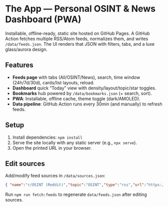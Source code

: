 # The App — Personal OSINT & News Dashboard (PWA)

Installable, offline-ready, static site hosted on GitHub Pages. A GitHub Action fetches multiple RSS/Atom feeds, normalizes them, and writes `/data/feeds.json`. The UI renders that JSON with filters, tabs, and a luxe glass/aurora design.

## Features
- **Feeds page** with tabs (All/OSINT/News), search, time window (24h/7d/30d), cards/list layouts, reload.
- **Dashboard** quick “Today” view with density/layout/topic/star toggles.
- **Bookmarks** hub powered by `/data/bookmarks.json` (+ search, sort).
- **PWA**: Installable, offline cache, theme toggle (dark/AMOLED).
- **Data pipeline**: GitHub Action runs every 30min (and manually) to refresh feeds.

## Setup
1. Install dependencies: `npm install`
2. Serve the site locally with any static server (e.g., `npx serve`).
3. Open the printed URL in your browser.

## Edit sources
Add/modify feed sources in `/data/sources.json`:
```json
{ "name":"r/OSINT (Reddit)","topic":"OSINT","type":"rss","url":"https://www.reddit.com/r/OSINT/.rss" }
```
Run `npm run fetch:feeds` to regenerate `data/feeds.json` after editing sources.
